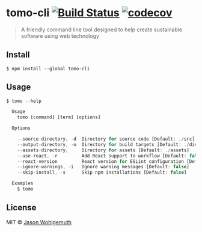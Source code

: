 # tomo-cli [![Build Status](https://img.shields.io/travis/jhwohlgemuth/tomo-cli.svg?logo=travis&style=for-the-badge)](https://travis-ci.org/jhwohlgemuth/tomo-cli) [![codecov](https://img.shields.io/codecov/c/github/jhwohlgemuth/tomo-cli.svg?logo=codecov&style=for-the-badge)](https://codecov.io/gh/jhwohlgemuth/tomo-cli)

> A friendly command line tool designed to help create sustainable software using web technology

## Install

```
$ npm install --global tomo-cli
```


## Usage

```js
$ tomo --help

  Usage
    tomo [command] [term] [options]

  Options

    --source-directory, -d  Directory for source code [Default: ./src]
    --output-directory, -o  Directory for build targets [Default: ./dist]
    --assets-directory,     Directory for assets [Default: ./assets]
    --use-react, -r         Add React support to workflow [Default: false]
    --react-version         React version for ESLint configuration [Default: '16.8']
    --ignore-warnings, -i   Ignore warning messages [Default: false]
    --skip-install, -s      Skip npm installations [Default: false]

  Examples
    $ tomo
```


## License

MIT © [Jason Wohlgemuth](http://omaha.js.org)
